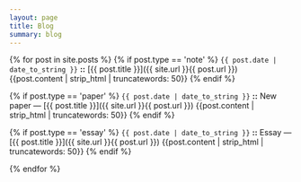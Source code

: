 ```yaml
---
layout: page
title: Blog
summary: blog
---
```


{% for post in site.posts %}
{% if post.type == 'note' %}
`{{ post.date | date_to_string }}` **::** [{{ post.title }}]({{ site.url }}{{ post.url }})
{{post.content | strip_html | truncatewords: 50}}
{% endif %}

{% if post.type == 'paper' %}
`{{ post.date | date_to_string }}` **::** New paper — [{{ post.title }}]({{ site.url }}{{ post.url }})
{{post.content | strip_html | truncatewords: 50}}
{% endif %}

{% if post.type == 'essay' %}
`{{ post.date | date_to_string }}` **::** Essay — [{{ post.title }}]({{ site.url }}{{ post.url }})
{{post.content | strip_html | truncatewords: 50}}
{% endif %}

{% endfor %}
